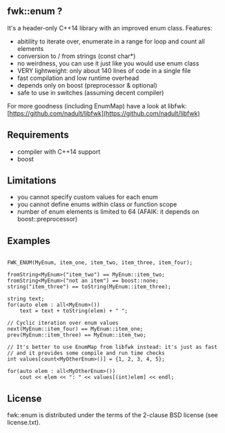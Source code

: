 ## fwk::enum ?

It's a header-only C++14 library with an improved enum class. Features:
- abitility to iterate over, enumerate in a range for loop and count all elements
- conversion to / from strings (const char*)
- no weirdness, you can use it just like you would use enum class
- VERY lightweight: only about 140 lines of code in a single file
- fast compilation and low runtime overhead
- depends only on boost (preprocessor & optional)
- safe to use in switches (assuming decent compiler)

For more goodness (including EnumMap) have a look at libfwk:
[https://github.com/nadult/libfwk](https://github.com/nadult/libfwk)

## Requirements
- compiler with C++14 support
- boost

## Limitations
- you cannot specify custom values for each enum
- you cannot define enums within class or function scope
- number of enum elements is limited to 64 (AFAIK: it depends on boost::preprocessor)

## Examples

```

FWK_ENUM(MyEnum, item_one, item_two, item_three, item_four);

fromString<MyEnum>("item_two") == MyEnum::item_two;
fromString<MyEnum>("not an item") == boost::none;
string("item_three") == toString(MyEnum::item_three);

string text;
for(auto elem : all<MyEnum>())
	text = text + toString(elem) + " ";

// Cyclic iteration over enum values
next(MyEnum::item_four) == MyEnum::item_one;
prev(MyEnum::item_three) == MyEnum::item_two;

// It's better to use EnumMap from libfwk instead: it's just as fast
// and it provides some compile and run time checks
int values[count<MyOtherEnum>()] = {1, 2, 3, 4, 5};

for(auto elem : all<MyOtherEnum>())
	cout << elem << ": " << values[(int)elem] << endl;
```

## License

fwk::enum is distributed under the terms of the 2-clause BSD license (see license.txt).

